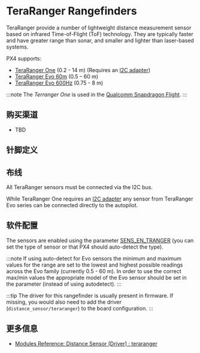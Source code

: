 # TeraRanger Rangefinders

TeraRanger provide a number of lightweight distance measurement sensor based on infrared Time-of-Flight (ToF) technology. They are typically faster and have greater range than sonar, and smaller and lighter than laser-based systems.

PX4 supports:

* [TeraRanger One](https://www.terabee.com/shop/lidar-tof-range-finders/teraranger-one/) (0.2 - 14 m) (Requires an [I2C adapter](https://www.terabee.com/shop/accessories/i2c-adapter-for-teraranger-one/))
* [TeraRanger Evo 60m](https://www.terabee.com/shop/lidar-tof-range-finders/teraranger-evo-60m/) (0.5 – 60 m)
* [TeraRanger Evo 600Hz](https://www.terabee.com/shop/lidar-tof-range-finders/teraranger-evo-600hz/) (0.75 - 8 m)

:::note
The *Terranger One* is used in the [Qualcomm Snapdragon Flight](../flight_controller/snapdragon_flight.md).
:::

## 购买渠道

* TBD

## 针脚定义

## 布线

All TeraRanger sensors must be connected via the I2C bus.

While TeraRanger One requires an [I2C adapter](https://www.terabee.com/shop/accessories/i2c-adapter-for-teraranger-one/) any sensor from TeraRanger Evo series can be connected directly to the autopilot.

## 软件配置

The sensors are enabled using the parameter [SENS_EN_TRANGER](../advanced_config/parameter_reference.md#SENS_EN_TRANGER) (you can set the type of sensor or that PX4 should auto-detect the type).

:::note
If using auto-detect for Evo sensors the minimum and maximum values for the range are set to the lowest and highest possible readings across the Evo family (currently 0.5 - 60 m). In order to use the correct max/min values the appropriate model of the Evo sensor should be set in the parameter (instead of using autodetect).
:::

:::tip
The driver for this rangefinder is usually present in firmware. If missing, you would also need to add the driver (`distance_sensor/teraranger`) to the board configuration.
:::

## 更多信息

* [Modules Reference: Distance Sensor (Driver) : teraranger](../modules/modules_driver_distance_sensor.md#teraranger)